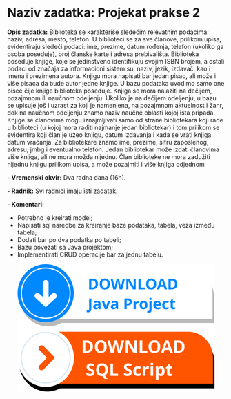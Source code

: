 # Naziv zadatka: Projekat prakse 2

**Opis zadatka:** Biblioteka se karakteriše sledećim relevatnim podacima: naziv, adresa, mesto, telefon. U biblioteci se za sve članove, prilikom upisa, evidentiraju sledeći podaci: ime, prezime, datum rođenja, telefon (ukoliko ga osoba poseduje), broj članske karte i adresa prebivališta. Biblioteka poseduje knjige, koje se jedinstveno identifikuju svojim ISBN brojem, a ostali podaci od značaja za informacioni sistem su: naziv, jezik, izdavač, kao i imena i prezimena autora. Knjigu mora napisati bar jedan pisac, ali može i više pisaca da bude autor jedne knjige. U bazu podataka uvodimo samo one pisce čije knjige biblioteka poseduje. Knjiga se mora nalaziti na dečijem, pozajmnom ili naučnom odeljenju. Ukoliko je na dečijem odeljenju, u bazu se upisuje još i uzrast za koji je namenjena, na pozajmnom aktuelnost i žanr, dok na naučnom odeljenju znamo naziv naučne oblasti kojoj ista pripada. Knjige se članovima mogu iznajmljivati samo od strane bibliotekara koji rade u biblioteci (u kojoj mora raditi najmanje jedan bibliotekar) i tom prilikom se evidentira koji član je uzeo knjigu, datum izdavanja i kada se vrati knjiga datum vraćanja. Za bibliotekare znamo ime, prezime, šifru zaposlenog, adresu, jmbg i eventualno telefon. Jedan bibliotekar može izdati članovima više knjiga, ali ne mora možda nijednu. Član biblioteke ne mora zadužiti nijednu knjigu prilikom upisa, a može pozajmiti i više knjiga odjednom


**- Vremenski okvir:** Dva radna dana (16h).

**- Radnik:** Svi radnici imaju isti zadatak.


**- Komentari:**
- Potrebno je kreirati model;
- Napisati sql naredbe za kreiranje baze podataka, tabela, veza između tabela;
- Dodati bar po dva podatka po tabeli;
- Bazu povezati sa Java projektom;
- Implementirati CRUD operacije bar za jednu tabelu.

<div align = center>

<!-- BEGIN LATEST DOWNLOAD BUTTONS -->
[![Download zip](https://github.com/Mirunelo/java-misanu/blob/main/DownloadJ.svg "Download Java Project")](https://github.com/Mirunelo/java-misanu/raw/main/projekti/Praksa_2_Biblioteka/Java_MySQL_IT_P_Praksa.zip)
[![Download sql](https://github.com/Mirunelo/java-misanu/blob/main/DownloadS.svg "Download SQL Script")](https://github.com/Mirunelo/java-misanu/raw/main/projekti/Praksa_2_Biblioteka/SQL_Deo.zip)
<!-- END LATEST DOWNLOAD BUTTONS -->

</div>
